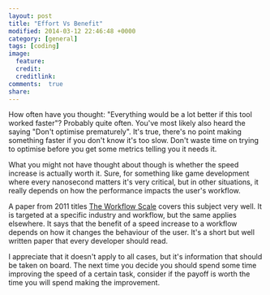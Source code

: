 ```yaml
---
layout: post
title: "Effort Vs Benefit"
modified: 2014-03-12 22:46:48 +0000
category: [general]
tags: [coding]
image:
  feature: 
  credit: 
  creditlink: 
comments:  true
share: 
---
```


How often have you thought: "Everything would be a lot better if this 
tool worked faster"? Probably quite often. You've most likely also heard the
saying "Don't optimise prematurely". It's true, there's no point making
something faster if you don't know it's too slow. Don't waste time on 
trying to optimise before you get some metrics telling you it needs it.

What you might not have thought about though is whether the speed increase
is actually worth it. Sure, for something like game development where
every nanosecond matters it's very critical, but in other situations, 
it really depends on how the performance impacts the user's workflow.

A paper from 2011 titles [The Workflow Scale](https://www.dropbox.com/s/rqc3xpmtskxcxov/workflow.pdf) covers this subject very well. It is targeted at
a specific industry and workflow, but the same applies elsewhere.
It says that the benefit of a speed increase to a workflow depends on
how it changes the behaviour of the user. It's a short but well
written paper that every developer should read.

I appreciate that it doesn't apply to all cases, but it's information
that should be taken on board. The next time you decide you should spend
some time improving the speed of a certain task, consider if the payoff is
worth the time you will spend making the improvement.
